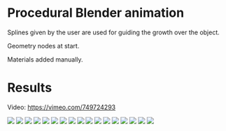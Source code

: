 
# Procedural Blender animation

Splines given by the user are used for guiding the growth over the object.

Geometry nodes at start.

Materials added manually.

# Results

Video: https://vimeo.com/749724293

![](img/0004.png)
![](img/0031.png)
![](img/0188.png)
![](img/0293.png)
![](img/0383.png)
![](img/0441.png)
![](img/0473.png)
![](img/0488.png)
![](img/0499.png)
![](img/0500.png)
![](img/0501.png)
![](img/0506.png)
![](img/0508.png)
![](img/0638.png)
![](img/0713.png)
![](img/0728.png)
![](img/0743.png)
